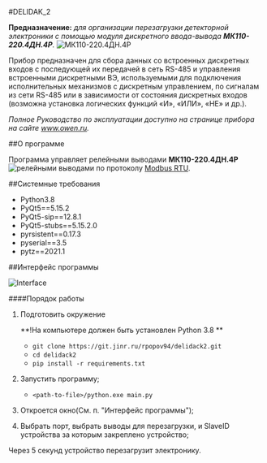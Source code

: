#DELIDAK_2

**Предназначение:** _для организации перезагрузки детекторной
электроники c помощью модуля дискретного ввода-вывода **МК110-220.4ДН.4Р**._
![МК110-220.4ДН.4Р](https://owen.ru/uploads/4/mk110-224.8dn.4r_m01.png)

Прибор предназначен для сбора данных со встроенных дискретных
входов с последующей их передачей в сеть RS-485 и управления
встроенными дискретными ВЭ, используемыми для подключения
исполнительных механизмов с дискретным управлением, по
сигналам из сети RS-485 или в зависимости от состояния
дискретных входов (возможна установка логических функций «И»,
«ИЛИ», «НЕ» и др.).

_Полное Руководство по эксплуатации доступно на странице
прибора на сайте www.owen.ru._

##О программе

Программа управляет релейными выводами **МК110-220.4ДН.4Р** ![релейными выводами](https://owen.ru/uploads/26/cxema-podklyucheniya-mk110-8d.4r--i-mk110-8dn.4r.jpg)
по протоколу [Modbus RTU](https://ipc2u.ru/articles/prostye-resheniya/modbus-rtu/).

##Системные требования
* Python3.8
* PyQt5==5.15.2
* PyQt5-sip==12.8.1
* PyQt5-stubs==5.15.2.0
* pyrsistent==0.17.3
* pyserial==3.5
* pytz==2021.1

##Интерфейс программы

![Interface](https://git.jinr.ru/rpopov94/delidack2/-/raw/master/images/interface.jpg)

####Порядок работы

1. Подготовить окружение 

    **!На компьютере должен быть установлен Python 3.8 **
    
    * `git clone https://git.jinr.ru/rpopov94/delidack2.git`
    * `cd delidack2`
    * `pip install -r requirements.txt`

1. Запустить программу;

    * `<path-to-file>/python.exe main.py`

2. Откроется окно(См. п. "Интерфейс программы");

3. Выбрать порт, выбрать выводы для перезагрузки, и SlaveID устройства за которым закреплено устройство;

Через 5 секунд устройство перезагрузит электронику.

